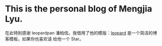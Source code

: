 # This is the personal blog of Mengjia Lyu.

在此特别感谢 leopardpan 潘柏信。我借用了他的模版：[leopard](http://baixin.io) 是一个简洁的博客模板，如果你也喜欢请 给他一个 Star。


 